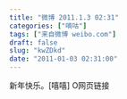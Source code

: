 ```yaml
---
title: "微博 2011.1.3 02:31"
categories: ["嘀咕"]
tags: ["来自微博 weibo.com"]
draft: false
slug: "kwZDkd"
date: "2011-01-03 02:31:00"
---
```


<p>新年快乐。[嘻嘻] O网页链接 ​​​​</p>
